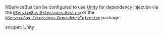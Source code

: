 NServiceBus can be configured to use [Unity](https://github.com/unitycontainer/unity) for dependency injection via the [`NServiceBus.Extensions.Hosting`](/nservicebus/hosting/extensions-hosting.md) or the [`NServiceBus.Extensions.DependencyInjection`](/nservicebus/dependency-injection/extensions-dependencyinjection.md) package.

snippet: Unity
